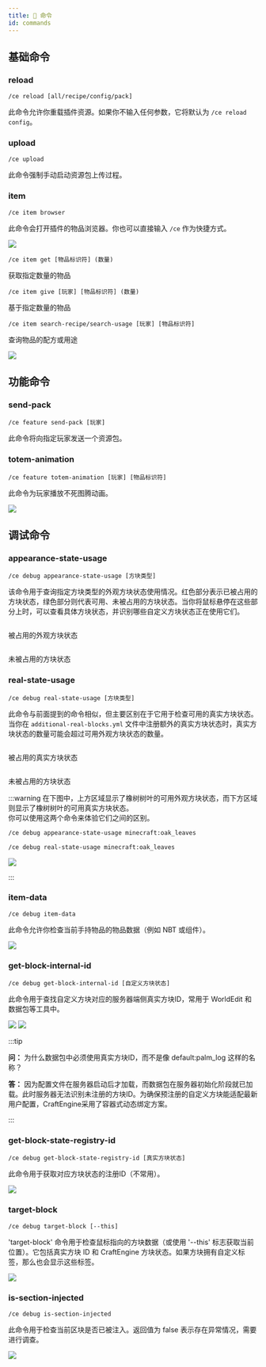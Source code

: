 ```yaml
---
title: 🐚 命令
id: commands
---
```


## 基础命令

### reload

`/ce reload [all/recipe/config/pack]`

此命令允许你重载插件资源。如果你不输入任何参数，它将默认为 `/ce reload config`。

### upload

`/ce upload`

此命令强制手动启动资源包上传过程。

### item

`/ce item browser`

此命令会打开插件的物品浏览器。你也可以直接输入 `/ce` 作为快捷方式。

![](/img/commands_15.png)

`/ce item get [物品标识符] (数量)`

获取指定数量的物品

`/ce item give [玩家] [物品标识符] (数量)`

基于指定数量的物品

`/ce item search-recipe/search-usage [玩家] [物品标识符]`

查询物品的配方或用途

![](/img/commands_16.png)

## 功能命令

### send-pack

`/ce feature send-pack [玩家]`

此命令将向指定玩家发送一个资源包。

### totem-animation

`/ce feature totem-animation [玩家] [物品标识符]`

此命令为玩家播放不死图腾动画。

![](/img/commands_14.png)


## 调试命令

### appearance-state-usage

`/ce debug appearance-state-usage [方块类型]`

该命令用于查询指定方块类型的外观方块状态使用情况。红色部分表示已被占用的方块状态，绿色部分则代表可用、未被占用的方块状态。当你将鼠标悬停在这些部分上时，可以查看具体方块状态，并识别哪些自定义方块状态正在使用它们。

<div style={{textAlign: 'center'}}>
  <img src={require('/img/commands_1.png').default} alt="" />
</div>

<div style={{textAlign: 'center'}}>
  <img src={require('/img/commands_2.png').default} alt="" />
  <p style={{fontSize: '0.9em', color: '#666', marginTop: '0.5em'}}>被占用的外观方块状态</p>
</div>

<div style={{textAlign: 'center'}}>
  <img src={require('/img/commands_3.png').default} alt="" />
  <p style={{fontSize: '0.9em', color: '#666', marginTop: '0.5em'}}>未被占用的方块状态</p>
</div>

### real-state-usage

`/ce debug real-state-usage [方块类型]`

此命令与前面提到的命令相似，但主要区别在于它用于检查可用的真实方块状态。当你在 `additional-real-blocks.yml` 文件中注册额外的真实方块状态时，真实方块状态的数量可能会超过可用外观方块状态的数量。

<div style={{textAlign: 'center'}}>
  <img src={require('/img/commands_4.png').default} alt="" />
</div>

<div style={{textAlign: 'center'}}>
  <img src={require('/img/commands_5.png').default} alt="" />
  <p style={{fontSize: '0.9em', color: '#666', marginTop: '0.5em'}}>被占用的真实方块状态</p>
</div>

<div style={{textAlign: 'center'}}>
  <img src={require('/img/commands_6.png').default} alt="" />
  <p style={{fontSize: '0.9em', color: '#666', marginTop: '0.5em'}}>未被占用的方块状态</p>
</div>


:::warning
在下图中，上方区域显示了橡树树叶的可用外观方块状态，而下方区域则显示了橡树树叶的可用真实方块状态。\
你可以使用这两个命令来体验它们之间的区别。

```sh
/ce debug appearance-state-usage minecraft:oak_leaves
```

```sh
/ce debug real-state-usage minecraft:oak_leaves
```

![](/img/commands_7.png)

:::


### item-data

`/ce debug item-data`

此命令允许你检查当前手持物品的物品数据（例如 NBT 或组件）。

![](/img/i18n/zh-Hans/commands_8.png)


### get-block-internal-id

`/ce debug get-block-internal-id [自定义方块状态]`

此命令用于查找自定义方块对应的服务器端侧真实方块ID，常用于 WorldEdit 和数据包等工具中。

![](/img/commands_9.png)
![](/img/commands_10.png)


:::tip

**问：** 为什么数据包中必须使用真实方块ID，而不是像 default:palm_log 这样的名称？

**答：** 因为配置文件在服务器启动后才加载，而数据包在服务器初始化阶段就已加载。此时服务器无法识别未注册的方块ID。为确保预注册的自定义方块能适配最新用户配置，CraftEngine采用了容器式动态绑定方案。

:::


### get-block-state-registry-id

`/ce debug get-block-state-registry-id [真实方块状态]`

此命令用于获取对应方块状态的注册ID（不常用）。

![](/img/commands_11.png)

### target-block

`/ce debug target-block [--this]`

'target-block' 命令用于检查鼠标指向的方块数据（或使用 '--this' 标志获取当前位置）。它包括真实方块 ID 和 CraftEngine 方块状态。如果方块拥有自定义标签，那么也会显示这些标签。

![](/img/commands_12.png)

### is-section-injected

`/ce debug is-section-injected`

此命令用于检查当前区块是否已被注入。返回值为 false 表示存在异常情况，需要进行调查。

![](/img/commands_13.png)